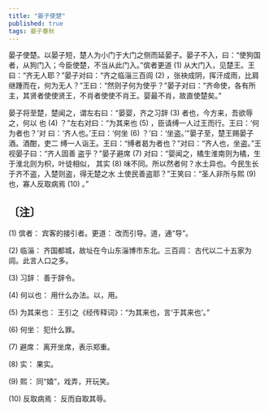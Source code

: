 ```yaml
---
title: "晏子使楚"
published: true
tags: 晏子春秋
---
```


晏子使楚。以晏子短，楚人为小门于大门之侧而延晏子。晏子不入，曰：“使狗国者，从狗门入；今臣使楚，不当从此门入。”傧者更道 (1) 从大门入，见楚王。王曰：“齐无人耶？”晏子对曰：“齐之临淄三百闾 (2) ，张袂成阴，挥汗成雨，比肩继踵而在，何为无人？”王曰：“然则子何为使乎？”晏子对曰：“齐命使，各有所主，其贤者使使贤王，不肖者使使不肖王。婴最不肖，故直使楚矣。”

晏子将至楚，楚闻之，谓左右曰：“晏婴，齐之习辞 (3) 者也，今方来，吾欲辱之，何以
也 (4) ？”左右对曰：“为其来也 (5) ，臣请缚一人过王而行。王曰：‘何为者也？’对
曰：‘齐人也。’王曰：‘何坐 (6) ？’曰：‘坐盗。’”晏子至，楚王赐晏子酒。酒酣，吏二
缚一人诣王。王曰：“缚者曷为者也？”对曰：“齐人也，坐盗。”王视晏子曰：“齐人固善
盗乎？”晏子避席 (7) 对曰：“婴闻之，橘生淮南则为橘，生于淮北则为枳，叶徒相似，
其实 (8) 味不同。所以然者何？水土异也。今民生长于齐不盗，入楚则盗，得无楚之水
土使民善盗耶？”王笑曰：“圣人非所与熙 (9) 也，寡人反取病焉 (10) 。”

## 〔注〕　

(1) 傧者： 宾客的接引者。更道： 改而引导。道，通“导”。

(2) 临淄： 齐国都城，故址在今山东淄博市东北。三百闾： 古代以二十五家为闾。此言人口之多。

(3) 习辞： 善于辞令。

(4) 何以也： 用什么办法。以，用。

(5) 为其来也： 王引之《经传释词》：“为其来也，言‘于其来也’。”

(6) 何坐： 犯什么罪。

(7) 避席： 离开坐席，表示郑重。

(8) 实： 果实。

(9) 熙： 同“嬉”，戏弄，开玩笑。

(10) 反取病焉： 反而自取其辱。

